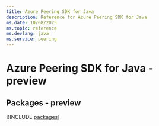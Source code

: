 ```yaml
---
title: Azure Peering SDK for Java
description: Reference for Azure Peering SDK for Java
ms.date: 10/08/2025
ms.topic: reference
ms.devlang: java
ms.service: peering
---
```

# Azure Peering SDK for Java - preview
## Packages - preview
[!INCLUDE [packages](peering-index.md)]